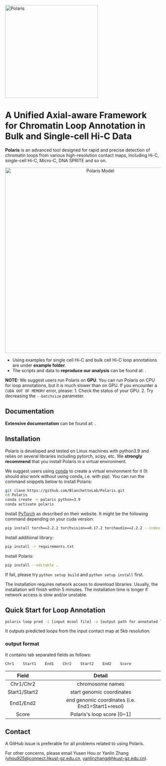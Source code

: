 <img src="./doc/world_logo.jpg" alt="Polaris" title="Polaris" width="300">

# A Unified Axial-aware Framework for Chromatin Loop Annotation in Bulk and Single-cell Hi-C Data
**Polaris** is an advanced tool designed for rapid and precise detection of chromatin loops from various high-resolution contact maps, including Hi-C, single-cell Hi-C, Micro-C, DNA SPRITE and so on.

<div style="text-align: center;">
    <img src="./doc/Polaris.png" alt="Polaris Model" title="Polaris Model" width="600">
</div>


- Using examples for single cell Hi-C and bulk cell Hi-C loop annotations are under **example folder**.
- The scripts and data to **reproduce our analysis** can be found at: .

<b>NOTE:</b> We suggest users run Polaris on <b>GPU</b>. 
You can run Polaris on CPU for loop annotations, but it is much slower than on GPU. If you encounter a `CUDA OUT OF MEMORY` error, please: 1. Check the status of your GPU. 2. Try decreasing the `--batchsize` parameter. 

## Documentation
**Extensive documentation** can be found at:  .

## Installation
Polaris is developed and tested on Linux machines with python3.9 and relies on several libraries including pytorch, scipy, etc. 
We **strongly recommend** that you install Polaris in a virtual environment.

We suggest users using [conda](https://anaconda.org/) to create a virtual environment for it (It should also work without using conda, i.e. with pip). You can run the command snippets below to install Polaris:

```bash
git clone https://github.com/BlanchetteLab/Polaris.git
cd Polaris
conda create -n polaris python=3.9
conda activate polaris
```
Install [PyTorch](https://pytorch.org/get-started/locally/) as described on their website. It might be the following command depending on your cuda version:

```bash
pip install torch==2.2.2 torchvision==0.17.2 torchaudio==2.2.2 --index-url https://download.pytorch.org/whl/cu121
```
Install additional library:
```bash
pip install -r requirements.txt
```
Install Polaris:
```bash
pip install --editable .
```
If fail, please try `python setup build` and `python setup install` first.

The installation requires network access to download libraries. Usually, the installation will finish within 5 minutes. The installation time is longer if network access is slow and/or unstable.

## Quick Start for Loop Annotation
```bash
polaris loop pred -i [input mcool file] -o [output path for annotated loops]
```
It outputs predicted loops from the input contact map at 5kb resolution.
### output format
It contains tab separated fields as follows:
```
Chr1    Start1    End1    Chr2    Start2    End2    Score
```
|     Field     |                                  Detail                                 |
|:-------------:|:-----------------------------------------------------------------------:|
|   Chr1/Chr2   | chromosome names                                                        |
| Start1/Start2 | start genomic coordinates                                               |
|   End1/End2   | end genomic coordinates (i.e. End1=Start1+resol)                        |
|     Score     | Polaris's loop score [0~1]                                              | 


## Contact
A GitHub issue is preferable for all problems related to using Polaris. 

For other concerns, please email Yusen Hou or Yanlin Zhang (yhou925@connect.hkust-gz.edu.cn,  yanlinzhang@hkust-gz.edu.cn).